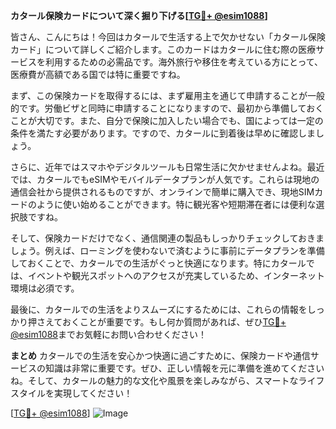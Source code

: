**カタール保険カードについて深く掘り下げる[[TG💪+ @esim1088](https://t.me/s/esim1088)]**

皆さん、こんにちは！今回はカタールで生活する上で欠かせない「カタール保険カード」について詳しくご紹介します。このカードはカタールに住む際の医療サービスを利用するための必需品です。海外旅行や移住を考えている方にとって、医療費が高額である国では特に重要ですね。

まず、この保険カードを取得するには、まず雇用主を通じて申請することが一般的です。労働ビザと同時に申請することになりますので、最初から準備しておくことが大切です。また、自分で保険に加入したい場合でも、国によっては一定の条件を満たす必要があります。ですので、カタールに到着後は早めに確認しましょう。

さらに、近年ではスマホやデジタルツールも日常生活に欠かせませんよね。最近では、カタールでもeSIMやモバイルデータプランが人気です。これらは現地の通信会社から提供されるものですが、オンラインで簡単に購入でき、現地SIMカードのように使い始めることができます。特に観光客や短期滞在者には便利な選択肢ですね。

そして、保険カードだけでなく、通信関連の製品もしっかりチェックしておきましょう。例えば、ローミングを使わないで済むように事前にデータプランを準備しておくことで、カタールでの生活がぐっと快適になります。特にカタールでは、イベントや観光スポットへのアクセスが充実しているため、インターネット環境は必須です。

最後に、カタールでの生活をよりスムーズにするためには、これらの情報をしっかり押さえておくことが重要です。もし何か質問があれば、ぜひ[TG💪+ @esim1088](https://t.me/s/esim1088)までお気軽にお問い合わせください！

**まとめ**
カタールでの生活を安心かつ快適に過ごすために、保険カードや通信サービスの知識は非常に重要です。ぜひ、正しい情報を元に準備を進めてくださいね。そして、カタールの魅力的な文化や風景を楽しみながら、スマートなライフスタイルを実現してください！

[[TG💪+ @esim1088](https://t.me/s/esim1088)] 
![Image](https://i.postimg.cc/Y0z9fWf4/image.png)